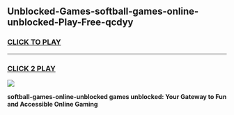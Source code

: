
## Unblocked-Games-softball-games-online-unblocked-Play-Free-qcdyy
<h3>
<a href="https://premium76.site?title=softball-games-online-unblocked&ref=10A">CLICK TO PLAY</a></h3>
<hr>

<h3>
<a href="https://premium76.site?title=softball-games-online-unblocked&ref=10A">CLICK 2 PLAY</a>
  
</h3>

<a href="https://premium76.site?title=softball-games-online-unblocked&ref=10A"><img src="https://clearcache.store/games.png"></a>


**softball-games-online-unblocked games unblocked: Your Gateway to Fun and Accessible Online Gaming**
